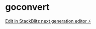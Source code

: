 # goconvert

[Edit in StackBlitz next generation editor ⚡️](https://stackblitz.com/~/github.com/oteestore/goconvert)